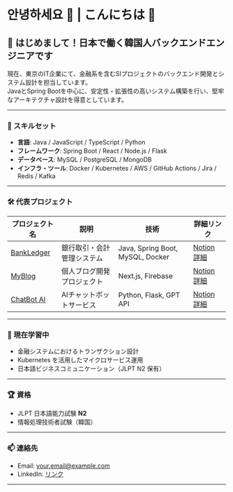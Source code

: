 # 안녕하세요 👋 | こんにちは 👋

## 👋 はじめまして！日本で働く韓国人バックエンドエンジニアです
現在、東京のIT企業にて、金融系を含むSIプロジェクトのバックエンド開発とシステム設計を担当しています。  
JavaとSpring Bootを中心に、安定性・拡張性の高いシステム構築を行い、堅牢なアーキテクチャ設計を得意としています。

---

### 💼 スキルセット
- **言語**: Java / JavaScript / TypeScript / Python  
- **フレームワーク**: Spring Boot / React / Node.js / Flask  
- **データベース**: MySQL / PostgreSQL / MongoDB  
- **インフラ・ツール**: Docker / Kubernetes / AWS / GitHub Actions / Jira / Redis / Kafka  

---

### 🛠️ 代表プロジェクト
| プロジェクト名 | 説明 | 技術 | 詳細リンク |
|----------------|------|------|------------|
| [BankLedger](https://github.com/username/bankledger) | 銀行取引・会計管理システム | Java, Spring Boot, MySQL, Docker | [Notion 詳細](https://notion.link/bankledger) |
| [MyBlog](https://github.com/username/myblog) | 個人ブログ開発プロジェクト | Next.js, Firebase | [Notion 詳細](https://notion.link/myblog) |
| [ChatBot AI](https://github.com/username/chatbot-ai) | AIチャットボットサービス | Python, Flask, GPT API | [Notion 詳細](https://notion.link/chatbot) |

---

### 🌱 現在学習中
- 金融システムにおけるトランザクション設計
- Kubernetes を活用したマイクロサービス運用
- 日本語ビジネスコミュニケーション（JLPT N2 保有）

---

### 🏆 資格
- JLPT 日本語能力試験 **N2**
- 情報処理技術者試験（韓国）

---

### 📫 連絡先
- Email: your.email@example.com
- LinkedIn: [リンク](https://linkedin.com/in/yourprofile)

---
